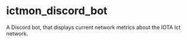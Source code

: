 # ictmon_discord_bot
A Discord bot, that displays current network metrics about the IOTA Ict network.
